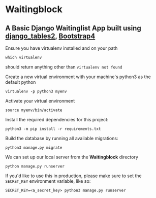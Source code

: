 # Waitingblock
## A Basic Django Waitinglist App built using [django_tables2](https://github.com/jieter/django-tables2), [Bootstrap4](https://getbootstrap.com/)

Ensure you have virtualenv installed and on your path

```
which virtualenv
```

should return anything other than `virtualenv not found`

Create a new virtual environment with your machine's python3 as the default python

```
virtualenv -p python3 myenv 
``` 

Activate your virtual environment

```
source myenv/bin/activate
```

Install the required dependencies for this project:

```
python3 -m pip install -r requirements.txt
```

Build the database by running all available migrations:

```
python3 manage.py migrate
```

We can set up our local server from the **Waitingblock** directory
```
python manage.py runserver
```

If you'd like to use this in production, please make sure to set the `SECRET_KEY` environment variable, like so:

```
SECRET_KEY=<a_secret_key> python3 manage.py runserver
```

